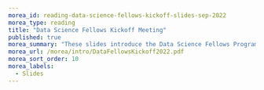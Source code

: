 ```yaml
---
morea_id: reading-data-science-fellows-kickoff-slides-sep-2022
morea_type: reading
title: "Data Science Fellows Kickoff Meeting"
published: true
morea_summary: "These slides introduce the Data Science Fellows Program for 2022-2023."
morea_url: /morea/intro/DataFellowsKickoff2022.pdf
morea_sort_order: 10
morea_labels: 
  - Slides
---
```

